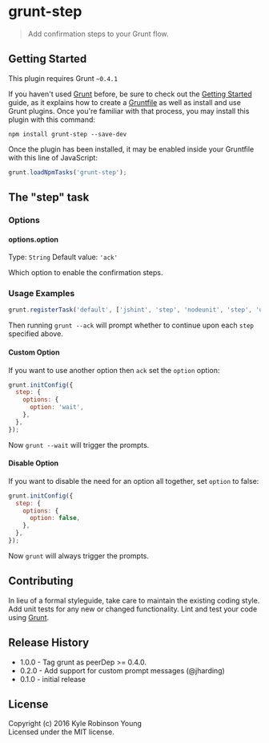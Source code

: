 # grunt-step

> Add confirmation steps to your Grunt flow.

## Getting Started
This plugin requires Grunt `~0.4.1`

If you haven't used [Grunt](http://gruntjs.com/) before, be sure to check out the [Getting Started](http://gruntjs.com/getting-started) guide, as it explains how to create a [Gruntfile](http://gruntjs.com/sample-gruntfile) as well as install and use Grunt plugins. Once you're familiar with that process, you may install this plugin with this command:

```shell
npm install grunt-step --save-dev
```

Once the plugin has been installed, it may be enabled inside your Gruntfile with this line of JavaScript:

```js
grunt.loadNpmTasks('grunt-step');
```

## The "step" task

### Options

#### options.option
Type: `String`
Default value: `'ack'`

Which option to enable the confirmation steps.

### Usage Examples

```js
grunt.registerTask('default', ['jshint', 'step', 'nodeunit', 'step', 'uglify']);
```

Then running `grunt --ack` will prompt whether to continue upon each `step` specified above.

#### Custom Option
If you want to use another option then `ack` set the `option` option:

```js
grunt.initConfig({
  step: {
    options: {
      option: 'wait',
    },
  },
});
```

Now `grunt --wait` will trigger the prompts.

#### Disable Option
If you want to disable the need for an option all together, set `option` to false:

```js
grunt.initConfig({
  step: {
    options: {
      option: false,
    },
  },
});
```

Now `grunt` will always trigger the prompts.

## Contributing
In lieu of a formal styleguide, take care to maintain the existing coding style. Add unit tests for any new or changed functionality. Lint and test your code using [Grunt](http://gruntjs.com/).

## Release History
* 1.0.0 - Tag grunt as peerDep >= 0.4.0.
* 0.2.0 - Add support for custom prompt messages (@jharding)
* 0.1.0 - initial release

## License
Copyright (c) 2016 Kyle Robinson Young  
Licensed under the MIT license.
